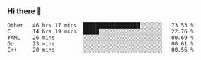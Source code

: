 ### Hi there 👋

<!--
**WShiBin/WShiBin** is a ✨ _special_ ✨ repository because its `README.md` (this file) appears on your GitHub profile.

Here are some ideas to get you started:

- 🔭 I’m currently working on ...
- 🌱 I’m currently learning ...
- 👯 I’m looking to collaborate on ...
- 🤔 I’m looking for help with ...
- 💬 Ask me about ...
- 📫 How to reach me: ...
- 😄 Pronouns: ...
- ⚡ Fun fact: ...
-->

<!--START_SECTION:waka-->
```text
Other   46 hrs 17 mins  ██████████████████░░░░░░░   73.53 % 
C       14 hrs 19 mins  █████░░░░░░░░░░░░░░░░░░░░   22.76 % 
YAML    26 mins         ░░░░░░░░░░░░░░░░░░░░░░░░░   00.69 % 
Go      23 mins         ░░░░░░░░░░░░░░░░░░░░░░░░░   00.61 % 
C++     20 mins         ░░░░░░░░░░░░░░░░░░░░░░░░░   00.56 %
```
<!--END_SECTION:waka-->
